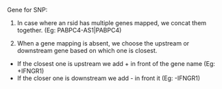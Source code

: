 Gene for SNP:

1. In case where an rsid has multiple genes mapped, we concat them together. (Eg: PABPC4-AS1|PABPC4)

2. When a gene mapping is absent, we choose the upstream or downstream gene based on which one is closest. 
  - If the closest one is upstream we add + in front of the gene name (Eg: +IFNGR1)
  - If the closer one is downstream we add - in front it (Eg: -IFNGR1)

